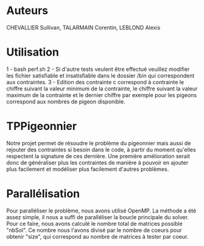 # Auteurs

CHEVALLIER Sullivan, TALARMAIN Corentin, LEBLOND Alexis

# Utilisation

1 - bash perf.sh
2 - Si d'autre tests veulent être effectué veuillez modifier les fichier satisfiable et insatisfiable dans le dossier /bin qui correspondent aux contraintes.
3 - Edition des contrainte c correspond à contrainte le chiffre suivant la valeur minimum de la contrainte, le chiffre suivant la valeur maximum de la contrainte et le dernier chiffre par exemple pour les pigeons correspond aux nombres de pigeon disponible.
# TPPigeonnier

Notre projet permet de résoudre le problème du pigeonnier mais aussi de rejouter des contraintes si besoin dans le code, 
à partir du moment qu'elles respectent la signature de ces dernière.
Une première amélioration serait donc de généraliser plus les contraintes de manière à pouvoir en ajouter plus facilement et modéliser plus facilement d'autres problèmes.

# Parallélisation

Pour paralléliser le problème, nous avons utilisé OpenMP. La méthode a été assez simple, il nous a suffi de paralléliser la boucle principale du solver. Pour ce faire, nous avons calculé le nombre total de matrices possible "nbSol". Ce nombre nous l'avons divisé par le nombre de coeurs pour obtenir "size", qui correspond au nombre de matrices à tester par coeur.
